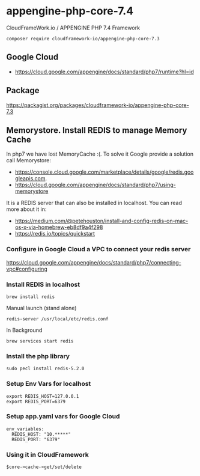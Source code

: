 # appengine-php-core-7.4
CloudFrameWork.io / APPENGINE PHP 7.4 Framework
```
composer require cloudframework-io/appengine-php-core-7.3
```

## Google Cloud
* https://cloud.google.com/appengine/docs/standard/php7/runtime?hl=id

## Package
https://packagist.org/packages/cloudframework-io/appengine-php-core-7.3

## Memorystore. Install REDIS to manage Memory Cache
In php7 we have lost MemoryCache :(. To solve it Google provide a 
solution call Memorystore: 
 * https://console.cloud.google.com/marketplace/details/google/redis.googleapis.com.
 * https://cloud.google.com/appengine/docs/standard/php7/using-memorystore

It is a REDIS server that can also be installed in localhost.
You can read more about it in:
 * https://medium.com/@petehouston/install-and-config-redis-on-mac-os-x-via-homebrew-eb8df9a4f298
 * https://redis.io/topics/quickstart

### Configure in Google Cloud a VPC to connect your redis server
https://cloud.google.com/appengine/docs/standard/php7/connecting-vpc#configuring 

### Install REDIS in localhost
```
brew install redis
```
Manual launch (stand alone)
```
redis-server /usr/local/etc/redis.conf
```

In Background 
```
brew services start redis
```
### Install the php library
```shell script
sudo pecl install redis-5.2.0
```

### Setup Env Vars for localhost
```
export REDIS_HOST=127.0.0.1
export REDIS_PORT=6379
```

### Setup app.yaml vars for Google Cloud
```
env_variables:
  REDIS_HOST: "10.*****"
  REDIS_PORT: "6379"
```

### Using it in CloudFramework
```
$core->cache->get/set/delete
```

